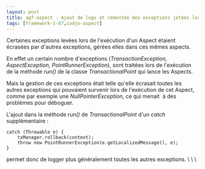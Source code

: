 ```yaml
---
layout: post
title: agf-aspect - Ajout de logs et remontée des exceptions jetées lors de l'éxécution d'un Aspect
tags: [framework-1-67,codjo-aspect]
---
```

Certaines exceptions levées lors de l'exécution d'un Aspect étaient écrasées par d'autres exceptions, gérées elles dans ces mêmes aspects.

En effet un certain nombre d'exceptions (_TransactionException, AspectException, PointRunnerException_), sont traitées lors de l'exécution de la méthode _run()_ de la classe _TransactionalPoint_ qui lance les Aspects.

Mais la gestion de ces exceptions était telle qu'elle écrasait toutes les autres exceptions qui pouvaient survenir lors de l'exécution de cet Aspect, comme par exemple une _NullPointerException_, ce qui menait&nbsp; à des problèmes pour déboguer.

L'ajout dans la méthode _run()_ de _TransactionalPoint_ d'un _catch_ supplémentaire :
```
catch (Throwable e) {
    txManager.rollback(context);
    throw new PointRunnerException(e.getLocalizedMessage(), e);
}
```

permet donc de logger plus généralement toutes les autres exceptions.
\\
\\
\\